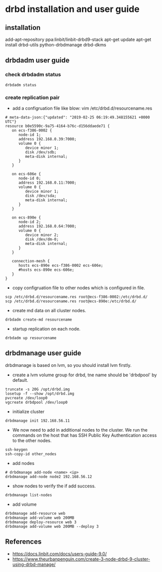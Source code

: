 # drbd installation and user guide
## installation
add-apt-repository ppa:linbit/linbit-drbd9-stack
apt-get update
apt-get install drbd-utils python-drbdmanage drbd-dkms

## drbdadm user guide

### check drbdadm status
```
drbdadm status
```
### create replication pair
* add a configruation file like blow:
vim /etc/drbd.d/resourcename.res
```
# meta-data-json:{"updated": "2019-02-25 06:19:49.348155621 +0000 UTC"}
resource b0e5590c-9a75-4164-b76c-d156ddaede71 {
   on ecs-f386-0002 {
      node-id 1;
      address 192.168.0.39:7000;
      volume 0 {
         device minor 1;
         disk /dev/sdb;
         meta-disk internal;
      }
   }

   on ecs-606e {
      node-id 0;
      address 192.168.0.11:7000;
      volume 0 {
         device minor 1;
         disk /dev/sda;
         meta-disk internal;
      }
   }

   on ecs-890e {
      node-id 2;
      address 192.168.0.64:7000;
      volume 0 {
         device minor 2;
         disk /dev/dm-0;
         meta-disk internal;
      }
   }

   connection-mesh {
      hosts ecs-890e ecs-f386-0002 ecs-606e;
      #hosts ecs-890e ecs-606e;
   }
}
```
* copy configruation file to other nodes which is configured in file.
```
scp /etc/drbd.d/resourcename.res root@ecs-f386-0002:/etc/drbd.d/
scp /etc/drbd.d/resourcename.res root@ecs-890e:/etc/drbd.d/
```

* create md data on all cluster nodes.
```
drbdadm create-md resourcename
```

* startup replication on each node.

```
drbdadm up resourcename
```
## drbdmanage user guide

drbdmanage is based on lvm, so you should install lvm firstly.

* create a lvm volume group for drbd, tne name should be 'drbdpool' by default.
```
truncate -s 20G /opt/drbd.img
losetup -f --show /opt/drbd.img
pvcreate /dev/loop0
vgcreate drbdpool /dev/loop0
```
* initialize cluster
```
drbdmanage init 192.168.56.11
```
* We now need to add in additional nodes to the cluster. We run the commands on the host that has SSH Public Key Authentication access to the other nodes.
```
ssh-keygen
ssh-copy-id other_nodes
```
* add nodes
```
# drbdmanage add-node <name> <ip>
drbdmanage add-node node2 192.168.56.12
```
* show nodes to verify the if add success.
```
drbdmanage list-nodes
```
* add volume
```
drbdmanage add-resource web
drbdmanage add-volume web 200MB
drbdmanage deploy-resource web 3
drbdmanage add-volume web 200MB --deploy 3
```
## References
* https://docs.linbit.com/docs/users-guide-9.0/
* https://www.theurbanpenguin.com/create-3-node-drbd-9-cluster-using-drbd-manage/

